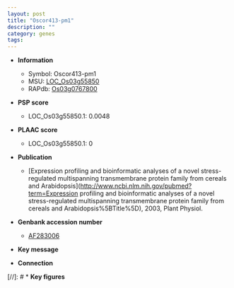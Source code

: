 ```yaml
---
layout: post
title: "Oscor413-pm1"
description: ""
category: genes
tags: 
---
```


* **Information**  
    + Symbol: Oscor413-pm1  
    + MSU: [LOC_Os03g55850](http://rice.plantbiology.msu.edu/cgi-bin/ORF_infopage.cgi?orf=LOC_Os03g55850)  
    + RAPdb: [Os03g0767800](http://rapdb.dna.affrc.go.jp/viewer/gbrowse_details/irgsp1?name=Os03g0767800)  

* **PSP score**  
    + LOC_Os03g55850.1: 0.0048 

* **PLAAC score**  
    + LOC_Os03g55850.1: 0 

* **Publication**  
    + [Expression profiling and bioinformatic analyses of a novel stress-regulated multispanning transmembrane protein family from cereals and Arabidopsis](http://www.ncbi.nlm.nih.gov/pubmed?term=Expression profiling and bioinformatic analyses of a novel stress-regulated multispanning transmembrane protein family from cereals and Arabidopsis%5BTitle%5D), 2003, Plant Physiol.

* **Genbank accession number**  
    + [AF283006](http://www.ncbi.nlm.nih.gov/nuccore/AF283006)

* **Key message**  

* **Connection**  

[//]: # * **Key figures**  


